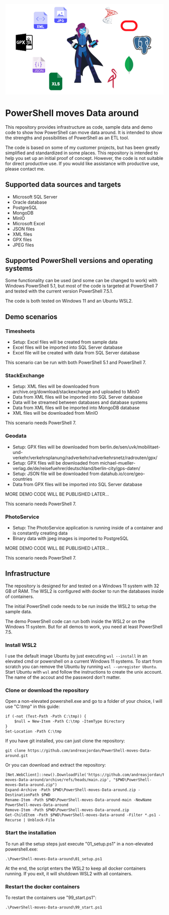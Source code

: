 ![logo](logo.jpg)
# PowerShell moves Data around

This repository provides infrastructure as code, sample data and demo code to show how PowerShell can move data around.
It is intended to show the strengths and possibilities of PowerShell as an ETL tool.

The code is based on some of my customer projects, but has been greatly simplified and standardized in some places.
This repository is intended to help you set up an initial proof of concept. However, the code is not suitable for direct productive use.
If you would like assistance with productive use, please contact me.



## Supported data sources and targets

- Microsoft SQL Server
- Oracle database
- PostgreSQL
- MongoDB
- MinIO
- Microsoft Excel
- JSON files
- XML files
- GPX files
- JPEG files



## Supported PowerShell versions and operating systems

Some functionality can be used (and some can be changed to work) with Windows PowerShell 5.1, but most of the code is targeted at PowerShell 7 and tested with the current version PowerShell 7.5.1.

The code is both tested on Windows 11 and an Ubuntu WSL2.



## Demo scenarios

### Timesheets

- Setup: Excel files will be created from sample data
- Excel files will be imported into SQL Server database
- Excel file will be created with data from SQL Server database

This scenario can be run with both PowerShell 5.1 and PowerShell 7.


### StackExchange

- Setup: XML files will be downloaded from archive.org/download/stackexchange and uploaded to MinIO
- Data from XML files will be imported into SQL Server database
- Data will be streamed between databases and database systems
- Data from XML files will be imported into MongoDB database
- XML files will be downloaded from MinIO

This scenario needs PowerShell 7.


### Geodata

- Setup: GPX files will be downloaded from berlin.de/sen/uvk/mobilitaet-und-verkehr/verkehrsplanung/radverkehr/radverkehrsnetz/radrouten/gpx/
- Setup: GPX files will be downloaded from michael-mueller-verlag.de/de/reisefuehrer/deutschland/berlin-city/gps-daten/
- Setup: JSON file will be downloaded from datahub.io/core/geo-countries
- Data from GPX files will be imported into SQL Server database

MORE DEMO CODE WILL BE PUBLISHED LATER...

This scenario needs PowerShell 7.


### PhotoService

- Setup: The PhotoService application is running inside of a container and is constantly creating data
- Binary data with jpeg images is imported to PostgreSQL

MORE DEMO CODE WILL BE PUBLISHED LATER...

This scenario needs PowerShell 7.



## Infrastructure

The repository is designed for and tested on a Windows 11 system with 32 GB of RAM. The WSL2 is configured with docker to run the databases inside of containers.

The initial PowerShell code needs to be run inside the WSL2 to setup the sample data.

The demo PowerShell code can run both inside the WSL2 or on the Windows 11 system. But for all demos to work, you need at least PowerShell 7.5.


### Install WSL2

I use the default image Ubuntu by just executing `wsl --install` in an elevated cmd or powershell on a current Windows 11 systems. To start from scratch you can remove the Ubuntu by running `wsl --unregister Ubuntu`. Start Ubuntu with `wsl` and follow the instructions to create the unix account. The name of the accout and the password don't matter.


### Clone or download the repository

Open a non-elevated powershell.exe and go to a folder of your choice, I will use "C:\tmp" in this guide:

```
if (-not (Test-Path -Path C:\tmp)) {
    $null = New-Item -Path C:\tmp -ItemType Directory
}
Set-Location -Path C:\tmp
```

If you have git installed, you can just clone the repository:

```
git clone https://github.com/andreasjordan/PowerShell-moves-Data-around.git
```

Or you can download and extract the repository:

```
[Net.WebClient]::new().DownloadFile('https://github.com/andreasjordan/PowerShell-moves-Data-around/archive/refs/heads/main.zip', "$PWD\PowerShell-moves-Data-around.zip")
Expand-Archive -Path $PWD\PowerShell-moves-Data-around.zip -DestinationPath $PWD
Rename-Item -Path $PWD\PowerShell-moves-Data-around-main -NewName PowerShell-moves-Data-around
Remove-Item -Path $PWD\PowerShell-moves-Data-around.zip
Get-ChildItem -Path $PWD\PowerShell-moves-Data-around -Filter *.ps1 -Recurse | Unblock-File
```


### Start the installation

To run all the setup steps just execute "01_setup.ps1" in a non-elevated powershell.exe:

```
.\PowerShell-moves-Data-around\01_setup.ps1
```

At the end, the script enters the WSL2 to keep all docker containers running. If you exit, it will shutdown WSL2 with all containers.


### Restart the docker containers

To restart the containers use "99_start.ps1":

```
.\PowerShell-moves-Data-around\99_start.ps1
```

